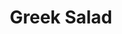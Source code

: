 ---
title: "Greek Salad"
description: ""
price_s: "10"
price_l: "13"
price_lg: ""
weight: "3"
hidden: true
---